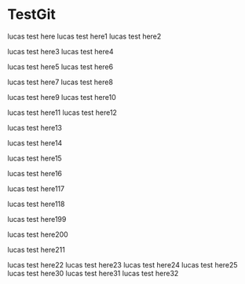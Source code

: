 # TestGit
lucas test here
lucas test here1
lucas test here2

lucas test here3
lucas test here4

lucas test here5
lucas test here6

lucas test here7
lucas test here8

lucas test here9
lucas test here10


lucas test here11
lucas test here12


lucas test here13

lucas test here14

lucas test here15

lucas test here16

lucas test here117

lucas test here118

lucas test here199

lucas test here200

lucas test here211


lucas test here22
lucas test here23
lucas test here24
lucas test here25
lucas test here30
lucas test here31
lucas test here32

